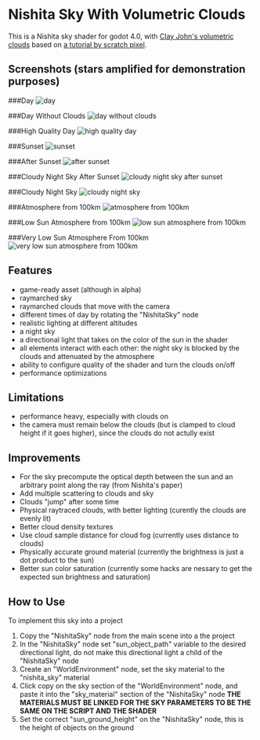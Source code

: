 # Nishita Sky With Volumetric Clouds

This is a Nishita sky shader for godot 4.0, with [Clay John's volumetric clouds](https://github.com/clayjohn/godot-volumetric-cloud-demo) based on [a tutorial by scratch pixel](https://www.scratchapixel.com/lessons/procedural-generation-virtual-worlds/simulating-sky/simulating-colors-of-the-sky.html).

## Screenshots (stars amplified for demonstration purposes)

###Day
![day](Screenshots/day.png)

###Day Without Clouds
![day without clouds](Screenshots/day%20without%20clouds.png)

###High Quality Day
![high quality day](Screenshots/high%20quality%20day.png)

###Sunset
![sunset](Screenshots/sunset.png)

###After Sunset
![after sunset](Screenshots/after%20sunset.png)

###Cloudy Night Sky After Sunset
![cloudy night sky after sunset](Screenshots/cloudy%20night%20sky%20after%20sunset.png)

###Cloudy Night Sky
![cloudy night sky](Screenshots/cloudy%20night%20sky.png)

###Atmosphere from 100km
![atmosphere from 100km](Screenshots/atmosphere%20from%20100km.png)

###Low Sun Atmosphere from 100km
![low sun atmosphere from 100km](Screenshots/low%20sun%20atmosphere%20from%20100km.png)

###Very Low Sun Atmosphere From 100km
![very low sun atmosphere from 100km](Screenshots/very%20low%20sun%20atmosphere%20from%20100km.png)

## Features
* game-ready asset (although in alpha)
* raymarched sky
* raymarched clouds that move with the camera
* different times of day by rotating the "NishitaSky" node
* realistic lighting at different altitudes
* a night sky
* a directional light that takes on the color of the sun in the shader
* all elements interact with each other: the night sky is blocked by the clouds and attenuated by the atmosphere
* ability to configure quality of the shader and turn the clouds on/off
* performance optimizations

## Limitations
* performance heavy, especially with clouds on
* the camera must remain below the clouds (but is clamped to cloud height if it goes higher), since the clouds do not actully exist

## Improvements
* For the sky precompute the optical depth between the sun and an arbitrary point along the ray (from Nishita's paper)
* Add multiple scattering to clouds and sky
* Clouds "jump" after some time
* Physical raytraced clouds, with better lighting (curently the clouds are evenly lit)
* Better cloud density textures
* Use cloud sample distance for cloud fog (currently uses distance to clouds)
* Physically accurate ground material (currently the brightness is just a dot product to the sun)
* Better sun color saturation (currently some hacks are nessary to get the expected sun brightness and saturation)

## How to Use

To implement this sky into a project
1. Copy the "NishitaSky" node from the main scene into a the project
2. In the "NishitaSky" node set "sun_object_path" variable to the desired directional light, do not make this directional light a child of the "NishitaSky" node
3. Create an "WorldEnvironment" node, set the sky material to the "nishita_sky" material
4. Click copy on the sky section of the "WorldEnvironment" node, and paste it into the "sky_material" section of the "NishitaSky" node **THE MATERIALS MUST BE LINKED FOR THE SKY PARAMETERS TO BE THE SAME ON THE SCRIPT AND THE SHADER**
5. Set the correct "sun_ground_height" on the "NishitaSky" node, this is the height of objects on the ground
